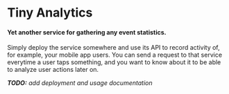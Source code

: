 # Tiny Analytics
#### Yet another service for gathering any event statistics.

Simply deploy the service somewhere and use its API to record activity of, for example, your mobile app users.
You can send a request to that service everytime a user taps something, and you want to know about it to be able to analyze user actions later on.

_**TODO:** add deployment and usage documentation_